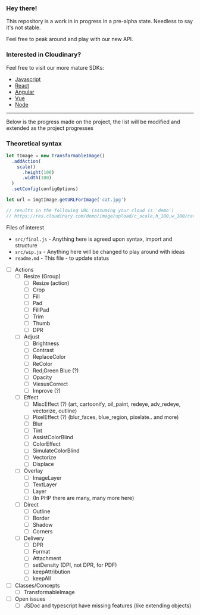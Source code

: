 ### Hey there!

This repository is a work in in progress in a pre-alpha state.
Needless to say it's not stable.

Feel free to peak around and play with our new API.

### Interested in Cloudinary?

Feel free to visit our more mature SDKs:

- <a href="https://github.com/cloudinary/cloudinary_js"> Javascript</a>
- <a href="https://github.com/cloudinary/cloudinary-react"> React</a>
- <a href="https://github.com/cloudinary/cloudinary_angular"> Angular</a>
- <a href="https://github.com/cloudinary/cloudinary-vue"> Vue</a>  
- <a href="https://github.com/cloudinary/cloudinary_npm"> Node</a>

  
  


----

Below is the progress made on the project, the list will be modified and extended as the project progresses


### Theoretical syntax
```javascript
let tImage = new TransformableImage()
  .addAction(
    scale()
      .height(100)
      .width(100)
  )
  .setConfig(configOptions)

let url = imgtImage.getURLForImage('cat.jpg')

// results in the following URL (assuming your cloud is 'demo')
// https://res.cloudinary.com/demo/image/upload/c_scale,h_100,w_100/cat.jpg

```

Files of interest
- `src/final.js` - Anything here is agreed upon syntax, import and structure
- `src/wip.js` - Anything here will be changed to play around with ideas
- `readme.md` - This file - to update status


- [ ] Actions 
    - [ ] Resize (Group)
        - [ ] Resize (action)
        - [ ] Crop
        - [ ] Fill
        - [ ] Pad
        - [ ] FillPad
        - [ ] Trim
        - [ ] Thumb
        - [ ] DPR
    - [ ] Adjust
        - [ ] Brightness
        - [ ] Contrast
        - [ ] ReplaceColor
        - [ ] ReColor
        - [ ] Red,Green Blue (?)
        - [ ] Opacity
        - [ ] ViesusCorrect
        - [ ] Improve (?)
    - [ ] Effect
        - [ ] MiscEffect (?) (art, cartoonify, oil_paint, redeye, adv_redeye, vectorize, outline)
        - [ ] PixelEffect (?) (blur_faces, blue_region, pixelate.. and more)
        - [ ] Blur
        - [ ] Tint
        - [ ] AssistColorBlind
        - [ ] ColorEffect
        - [ ] SimulateColorBlind
        - [ ] Vectorize
        - [ ] Displace
    - [ ] Overlay
        - [ ] ImageLayer
        - [ ] TextLayer
        - [ ] Layer
        - [ ] (In PHP there are many, many more here)
    - [ ] Direct
        - [ ] Outline
        - [ ] Border
        - [ ] Shadow
        - [ ] Corners
    - [ ] Delivery
        - [ ] DPR
        - [ ] Format
        - [ ] Attachment
        - [ ] setDensity (DPI, not DPR, for PDF)
        - [ ] keepAttribution
        - [ ] keepAll
    
- [ ] Classes/Concepts
    - [ ] TransformableImage
    
- [ ] Open issues
    - [ ] JSDoc and typescript have missing features (like extending objects)
